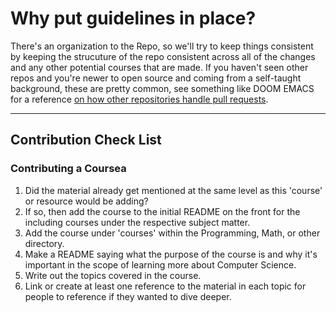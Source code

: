 # Why put guidelines in place?

There's an organization to the Repo, so we'll try to keep things consistent by keeping the strucuture of the repo consistent across all of the changes and any other potential courses that are made. If you haven't seen other repos and you're newer to open source and coming from a self-taught background, these are pretty common, see something like DOOM EMACS for a reference [on how other repositories handle pull requests](https://github.com/hlissner/doom-emacs/blob/develop/docs/contributing.org).

---

## Contribution Check List


### Contributing a Coursea

1. Did the material already get mentioned at the same level as this 'course' or resource would be adding?
2. If so, then add the course to the initial README on the front for the including courses under the respective subject matter.
3. Add the course under 'courses' within the Programming, Math, or other directory.
4. Make a README saying what the purpose of the course is and why it's important in the scope of learning more about Computer Science.
5. Write out the topics covered in the course.
6. Link or create at least one reference to the material in each topic for people to reference if they wanted to dive deeper.
